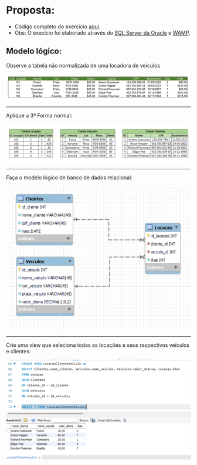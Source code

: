 <h1>Proposta:</h1>

* Código completo do exercício [aqui](https://github.com/thaisconto/Curso-ADS/blob/main/Bando_Dados/Lista_Normalizacao/sql_normalizacao.sql).
* Obs: O execício foi elaborado através do [SQL Server da Oracle](https://dev.mysql.com/doc/) e [WAMP](https://sourceforge.net/projects/wampserver/).

<h2>Modelo lógico:</h2>

Observe a tabela não normalizada de uma locadora de veículos

<img src = modelo_tabela.png>

_________________________________________

Aplique a 3ª Forma normal:

<img src = modelo_tabela_normal.png>

_________________________________________

Faça o modelo lógico de banco de dados relacional:

<img src = modelo_logico.png>

_________________________________________

Crie uma view que seleciona todas as locações e seus respectivos veículos e clientes:

<img src = print_view.png>



